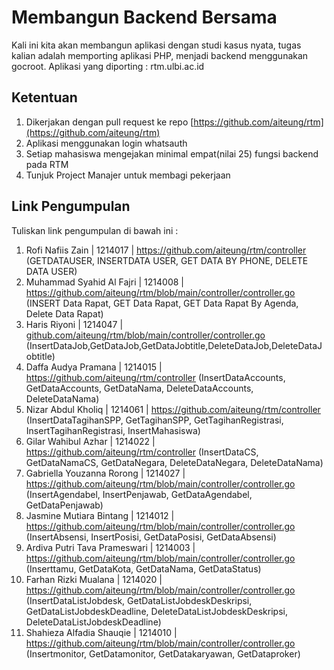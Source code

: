 # Membangun Backend Bersama

Kali ini kita akan membangun aplikasi dengan studi kasus nyata, tugas kalian adalah memporting aplikasi PHP, menjadi backend menggunakan gocroot.
Aplikasi yang diporting : rtm.ulbi.ac.id

## Ketentuan

1. Dikerjakan dengan pull request ke repo [https://github.com/aiteung/rtm](https://github.com/aiteung/rtm)
2. Aplikasi menggunakan login whatsauth
3. Setiap mahasiswa mengejakan minimal empat(nilai 25) fungsi backend pada RTM
4. Tunjuk Project Manajer untuk membagi pekerjaan

## Link Pengumpulan

Tuliskan link pengumpulan di bawah ini :

1. Rofi Nafiis Zain | 1214017 | https://github.com/aiteung/rtm/controller (GETDATAUSER, INSERTDATA USER, GET DATA BY PHONE, DELETE DATA USER)
2. Muhammad Syahid Al Fajri | 1214008 | https://github.com/aiteung/rtm/blob/main/controller/controller.go (INSERT Data Rapat, GET Data Rapat, GET Data Rapat By Agenda, Delete Data Rapat)
3. Haris Riyoni | 1214047 | [github.com/aiteung/rtm/blob/main/controller/controller.go ](https://github.com/aiteung/rtm/blob/main/controller/controller.go)(InsertDataJob,GetDataJob,GetDataJobtitle,DeleteDataJob,DeleteDataJobtitle)
4. Daffa Audya Pramana | 1214015 | https://github.com/aiteung/rtm/controller (InsertDataAccounts, GetDataAccounts, GetDataNama, DeleteDataAccounts, DeleteDataNama)
5. Nizar Abdul Kholiq | 1214061 | https://github.com/aiteung/rtm/controller (InsertDataTagihanSPP, GetTagihanSPP, GetTagihanRegistrasi, InsertTagihanRegistrasi, InsertMahasiswa)
6. Gilar Wahibul Azhar | 1214022 | https://github.com/aiteung/rtm/controller (InsertDataCS, GetDataNamaCS, GetDataNegara, DeleteDataNegara, DeleteDataNama)
7. Gabriella Youzanna Rorong | 1214027 | https://github.com/aiteung/rtm/blob/main/controller/controller.go (InsertAgendabel, InsertPenjawab, GetDataAgendabel, GetDataPenjawab)
8. Jasmine Mutiara Bintang | 1214012 | https://github.com/aiteung/rtm/blob/main/controller/controller.go (InsertAbsensi, InsertPosisi, GetDataPosisi, GetDataAbsensi)
9. Ardiva Putri Tava Prameswari | 1214003 | https://github.com/aiteung/rtm/blob/main/controller/controller.go (Inserttamu, GetDataKota, GetDataNama, GetDataStatus)
10. Farhan Rizki Mualana | 1214020 | https://github.com/aiteung/rtm/blob/main/controller/controller.go (InsertDataListJobdesk, GetDataListJobdeskDeskripsi, GetDataListJobdeskDeadline, DeleteDataListJobdeskDeskripsi, DeleteDataListJobdeskDeadline)
11. Shahieza Alfadia Shauqie | 1214010 | https://github.com/aiteung/rtm/blob/main/controller/controller.go (Insertmonitor, GetDatamonitor, GetDatakaryawan, GetDataproker)
